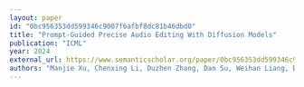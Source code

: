 ```yaml
---
layout: paper
id: "0bc956353dd599346c9007f6afbf8dc81b46dbd0"
title: "Prompt-Guided Precise Audio Editing With Diffusion Models"
publication: "ICML"
year: 2024
external_url: https://www.semanticscholar.org/paper/0bc956353dd599346c9007f6afbf8dc81b46dbd0
authors: "Manjie Xu, Chenxing Li, Duzhen Zhang, Dan Su, Weihan Liang, Dong Yu"
---
```

